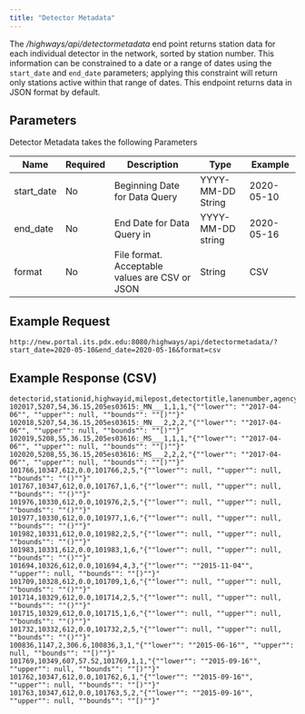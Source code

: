 ```yaml
---
title: "Detector Metadata"
---
```

The _/highways/api/detectormetadata_ end point returns station data for each individual detector in the network, sorted by station number. This information can be constrained to a date or a range of dates using the `start_date` and `end_date` parameters; applying this constraint will return only stations active within that range of dates. This endpoint returns data in JSON format by default.

## Parameters
Detector Metadata takes the following Parameters

| Name         | Required | Description                                    | Type              | Example      |
| ------------ | -------- | ---------------------------------------------- | ----------------- | ------------ |
|  start_date  | No       | Beginning Date for Data Query                  | YYYY-MM-DD String | 2020-05-10   |
|  end_date    | No       | End Date for Data Query in                     | YYYY-MM-DD string | 2020-05-16   |
|  format      | No       | File format. Acceptable values are CSV or JSON | String            | CSV          |

## Example Request
```http://new.portal.its.pdx.edu:8080/highways/api/detectormetadata/?start_date=2020-05-10&end_date=2020-05-16&format=csv```

## Example Response (CSV)
```
detectorid,stationid,highwayid,milepost,detectortitle,lanenumber,agency_lane,active_dates
102017,5207,54,36.15,205es03615:_MN___1,1,1,"{""lower"": ""2017-04-06"", ""upper"": null, ""bounds"": ""[)""}"
102018,5207,54,36.15,205es03615:_MN___2,2,2,"{""lower"": ""2017-04-06"", ""upper"": null, ""bounds"": ""[)""}"
102019,5208,55,36.15,205es03616:_MS___1,1,1,"{""lower"": ""2017-04-06"", ""upper"": null, ""bounds"": ""[)""}"
102020,5208,55,36.15,205es03616:_MS___2,2,2,"{""lower"": ""2017-04-06"", ""upper"": null, ""bounds"": ""[)""}"
101766,10347,612,0.0,101766,2,5,"{""lower"": null, ""upper"": null, ""bounds"": ""()""}"
101767,10347,612,0.0,101767,1,6,"{""lower"": null, ""upper"": null, ""bounds"": ""()""}"
101976,10330,612,0.0,101976,2,5,"{""lower"": null, ""upper"": null, ""bounds"": ""()""}"
101977,10330,612,0.0,101977,1,6,"{""lower"": null, ""upper"": null, ""bounds"": ""()""}"
101982,10331,612,0.0,101982,2,5,"{""lower"": null, ""upper"": null, ""bounds"": ""()""}"
101983,10331,612,0.0,101983,1,6,"{""lower"": null, ""upper"": null, ""bounds"": ""()""}"
101694,10326,612,0.0,101694,4,3,"{""lower"": ""2015-11-04"", ""upper"": null, ""bounds"": ""[)""}"
101709,10328,612,0.0,101709,1,6,"{""lower"": null, ""upper"": null, ""bounds"": ""()""}"
101714,10329,612,0.0,101714,2,5,"{""lower"": null, ""upper"": null, ""bounds"": ""()""}"
101715,10329,612,0.0,101715,1,6,"{""lower"": null, ""upper"": null, ""bounds"": ""()""}"
101732,10332,612,0.0,101732,2,5,"{""lower"": null, ""upper"": null, ""bounds"": ""()""}"
100836,1147,2,306.6,100836,3,1,"{""lower"": ""2015-06-16"", ""upper"": null, ""bounds"": ""[)""}"
101769,10349,607,57.52,101769,1,1,"{""lower"": ""2015-09-16"", ""upper"": null, ""bounds"": ""[)""}"
101762,10347,612,0.0,101762,6,1,"{""lower"": ""2015-09-16"", ""upper"": null, ""bounds"": ""[)""}"
101763,10347,612,0.0,101763,5,2,"{""lower"": ""2015-09-16"", ""upper"": null, ""bounds"": ""[)""}"
```
